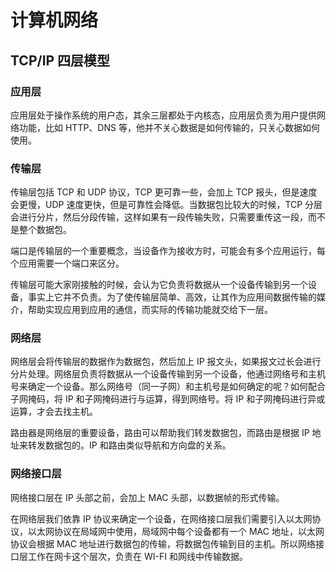 # 计算机网络

## TCP/IP 四层模型

### 应用层

应用层处于操作系统的用户态，其余三层都处于内核态，应用层负责为用户提供网络功能，比如 HTTP、DNS 等，他并不关心数据是如何传输的，只关心数据如何使用。

### 传输层

传输层包括 TCP 和 UDP 协议，TCP 更可靠一些，会加上 TCP 报头，但是速度会更慢，UDP 速度更快，但是可靠性会降低。当数据包比较大的时候，TCP 分层会进行分片，然后分段传输，这样如果有一段传输失败，只需要重传这一段，而不是整个数据包。

端口是传输层的一个重要概念，当设备作为接收方时，可能会有多个应用运行，每个应用需要一个端口来区分。

传输层可能大家刚接触的时候，会认为它负责将数据从一个设备传输到另一个设备，事实上它并不负责。为了使传输层简单、高效，让其作为应用间数据传输的媒介，帮助实现应用到应用的通信，而实际的传输功能就交给下一层。

### 网络层

网络层会将传输层的数据作为数据包，然后加上 IP 报文头，如果报文过长会进行分片处理。网络层负责将数据从一个设备传输到另一个设备，他通过网络号和主机号来确定一个设备。那么网络号（同一子网）和主机号是如何确定的呢？如何配合子网掩码，将 IP 和子网掩码进行与运算，得到网络号。将 IP 和子网掩码进行异或运算，才会去找主机。

路由器是网络层的重要设备，路由可以帮助我们转发数据包，而路由是根据 IP 地址来转发数据包的。IP 和路由类似导航和方向盘的关系。

### 网络接口层

网络接口层在 IP 头部之前，会加上 MAC 头部，以数据帧的形式传输。

在网络层我们依靠 IP 协议来确定一个设备，在网络接口层我们需要引入以太网协议，以太网协议在局域网中使用，局域网中每个设备都有一个 MAC 地址，以太网协议会根据 MAC 地址进行数据包的传输，将数据包传输到目的主机。所以网络接口层工作在网卡这个层次，负责在 WI-FI 和网线中传输数据。
